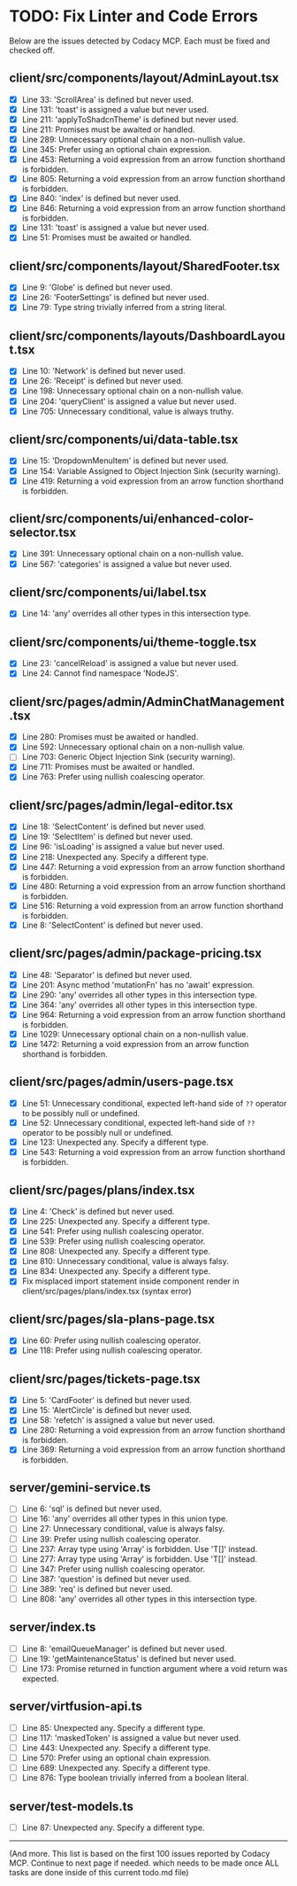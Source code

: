 # TODO: Fix Linter and Code Errors

Below are the issues detected by Codacy MCP. Each must be fixed and checked off.

## client/src/components/layout/AdminLayout.tsx

- [x] Line 33: 'ScrollArea' is defined but never used.
- [x] Line 131: 'toast' is assigned a value but never used.
- [x] Line 211: 'applyToShadcnTheme' is defined but never used.
- [x] Line 211: Promises must be awaited or handled.
- [x] Line 289: Unnecessary optional chain on a non-nullish value.
- [x] Line 345: Prefer using an optional chain expression.
- [x] Line 453: Returning a void expression from an arrow function shorthand is forbidden.
- [x] Line 805: Returning a void expression from an arrow function shorthand is forbidden.
- [x] Line 840: 'index' is defined but never used.
- [x] Line 846: Returning a void expression from an arrow function shorthand is forbidden.
- [x] Line 131: 'toast' is assigned a value but never used.
- [x] Line 51: Promises must be awaited or handled.

## client/src/components/layout/SharedFooter.tsx

- [x] Line 9: 'Globe' is defined but never used.
- [x] Line 26: 'FooterSettings' is defined but never used.
- [x] Line 79: Type string trivially inferred from a string literal.

## client/src/components/layouts/DashboardLayout.tsx

- [x] Line 10: 'Network' is defined but never used.
- [x] Line 26: 'Receipt' is defined but never used.
- [x] Line 198: Unnecessary optional chain on a non-nullish value.
- [x] Line 204: 'queryClient' is assigned a value but never used.
- [x] Line 705: Unnecessary conditional, value is always truthy.

## client/src/components/ui/data-table.tsx

- [x] Line 15: 'DropdownMenuItem' is defined but never used.
- [x] Line 154: Variable Assigned to Object Injection Sink (security warning).
- [x] Line 419: Returning a void expression from an arrow function shorthand is forbidden.

## client/src/components/ui/enhanced-color-selector.tsx

- [x] Line 391: Unnecessary optional chain on a non-nullish value.
- [x] Line 567: 'categories' is assigned a value but never used.

## client/src/components/ui/label.tsx

- [x] Line 14: 'any' overrides all other types in this intersection type.

## client/src/components/ui/theme-toggle.tsx

- [x] Line 23: 'cancelReload' is assigned a value but never used.
- [x] Line 24: Cannot find namespace 'NodeJS'.

## client/src/pages/admin/AdminChatManagement.tsx

- [x] Line 280: Promises must be awaited or handled.
- [x] Line 592: Unnecessary optional chain on a non-nullish value.
- [ ] Line 703: Generic Object Injection Sink (security warning).
- [x] Line 711: Promises must be awaited or handled.
- [x] Line 763: Prefer using nullish coalescing operator.

## client/src/pages/admin/legal-editor.tsx

- [x] Line 18: 'SelectContent' is defined but never used.
- [x] Line 19: 'SelectItem' is defined but never used.
- [x] Line 96: 'isLoading' is assigned a value but never used.
- [x] Line 218: Unexpected any. Specify a different type.
- [x] Line 447: Returning a void expression from an arrow function shorthand is forbidden.
- [x] Line 480: Returning a void expression from an arrow function shorthand is forbidden.
- [x] Line 516: Returning a void expression from an arrow function shorthand is forbidden.
- [x] Line 8: 'SelectContent' is defined but never used.

## client/src/pages/admin/package-pricing.tsx

- [x] Line 48: 'Separator' is defined but never used.
- [x] Line 201: Async method 'mutationFn' has no 'await' expression.
- [x] Line 290: 'any' overrides all other types in this intersection type.
- [x] Line 364: 'any' overrides all other types in this intersection type.
- [x] Line 964: Returning a void expression from an arrow function shorthand is forbidden.
- [x] Line 1029: Unnecessary optional chain on a non-nullish value.
- [x] Line 1472: Returning a void expression from an arrow function shorthand is forbidden.

## client/src/pages/admin/users-page.tsx

- [x] Line 51: Unnecessary conditional, expected left-hand side of `??` operator to be possibly null or undefined.
- [x] Line 52: Unnecessary conditional, expected left-hand side of `??` operator to be possibly null or undefined.
- [x] Line 123: Unexpected any. Specify a different type.
- [x] Line 543: Returning a void expression from an arrow function shorthand is forbidden.

## client/src/pages/plans/index.tsx

- [x] Line 4: 'Check' is defined but never used.
- [x] Line 225: Unexpected any. Specify a different type.
- [x] Line 541: Prefer using nullish coalescing operator.
- [x] Line 539: Prefer using nullish coalescing operator.
- [x] Line 808: Unexpected any. Specify a different type.
- [x] Line 810: Unnecessary conditional, value is always falsy.
- [x] Line 834: Unexpected any. Specify a different type.
- [x] Fix misplaced import statement inside component render in client/src/pages/plans/index.tsx (syntax error)

## client/src/pages/sla-plans-page.tsx

- [x] Line 60: Prefer using nullish coalescing operator.
- [x] Line 118: Prefer using nullish coalescing operator.

## client/src/pages/tickets-page.tsx

- [x] Line 5: 'CardFooter' is defined but never used.
- [x] Line 15: 'AlertCircle' is defined but never used.
- [x] Line 58: 'refetch' is assigned a value but never used.
- [x] Line 280: Returning a void expression from an arrow function shorthand is forbidden.
- [x] Line 369: Returning a void expression from an arrow function shorthand is forbidden.

## server/gemini-service.ts

- [ ] Line 6: 'sql' is defined but never used.
- [ ] Line 16: 'any' overrides all other types in this union type.
- [ ] Line 27: Unnecessary conditional, value is always falsy.
- [ ] Line 39: Prefer using nullish coalescing operator.
- [ ] Line 237: Array type using 'Array<T>' is forbidden. Use 'T[]' instead.
- [ ] Line 277: Array type using 'Array<T>' is forbidden. Use 'T[]' instead.
- [ ] Line 347: Prefer using nullish coalescing operator.
- [ ] Line 387: 'question' is defined but never used.
- [ ] Line 389: 'req' is defined but never used.
- [ ] Line 808: 'any' overrides all other types in this intersection type.

## server/index.ts

- [ ] Line 8: 'emailQueueManager' is defined but never used.
- [ ] Line 19: 'getMaintenanceStatus' is defined but never used.
- [ ] Line 173: Promise returned in function argument where a void return was expected.

## server/virtfusion-api.ts

- [ ] Line 85: Unexpected any. Specify a different type.
- [ ] Line 117: 'maskedToken' is assigned a value but never used.
- [ ] Line 443: Unexpected any. Specify a different type.
- [ ] Line 570: Prefer using an optional chain expression.
- [ ] Line 689: Unexpected any. Specify a different type.
- [ ] Line 876: Type boolean trivially inferred from a boolean literal.

## server/test-models.ts

- [ ] Line 87: Unexpected any. Specify a different type.

---

(And more. This list is based on the first 100 issues reported by Codacy MCP. Continue to next page if needed. which needs to be made once ALL tasks are done
inside of this current todo.md file)
